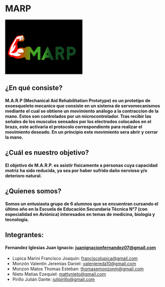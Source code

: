 # MARP

<img src="logo.jpg" alt="Logo proyecto" width="250"/>

## ¿En qué consiste?

#### M.A.R.P (Mechanical Aid Rehabilitation Prototype) es un prototipo de exoesqueleto mecanico que consiste en un sistema de servomecanismos mediante el cual se obtiene un movimiento análogo a la contraccion de la mano. Estos son controlados por un microcontrolador. Tras recibir las señales de los musculos sensados por los electrodos colocados en el brazo, este activaria el protocolo correspondiente para realizar el movimiento deseado. En un principio este movimiento sera abrir y cerrar la mano.
 

## ¿Cuál es nuestro objetivo?

#### El objetivo de M.A.R.P. es asistir fisicamente a personas cuya capacidad motriz ha sido reducida, ya sea por haber sufrido daño nervioso y/o deterioro natural.


## ¿Quienes somos?

#### Somos un entusiasta grupo de 6 alumnos que se encuentran cursando el último año en la Escuela de Educación Secundaria Técnica N°7 (con especialidad en Aviónica) interesados en temas de medicina, biología y tecnología.


## Integrantes:

#### Fernandez Iglesias Juan Ignacio: juanignacionfernandez07@gmail.com
* Lupica Marini Francisco Joaquin: franciscolupica@gmail.com
* Monzón Valentín Jeremias Daniel: valenjereda10@gmail.com
* Monzon Matos Thomas Esteban: thomasemonzonm@gmail.com
* Nieto Matias Ezequiel: mattynieto@gmail.com
* Pirillo Julián Dante: julipirillo@gmail.com
